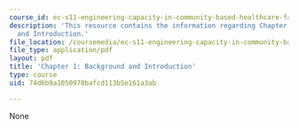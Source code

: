 ```yaml
---
course_id: ec-s11-engineering-capacity-in-community-based-healthcare-fall-2005
description: 'This resource contains the information regarding Chapter 1: Background
  and Introduction.'
file_location: /coursemedia/ec-s11-engineering-capacity-in-community-based-healthcare-fall-2005/74d6b9a1050970bafcd113b5e161a3ab_MITEC_S11F05_nat_hivaids.pdf
file_type: application/pdf
layout: pdf
title: 'Chapter 1: Background and Introduction'
type: course
uid: 74d6b9a1050970bafcd113b5e161a3ab

---
```

None
